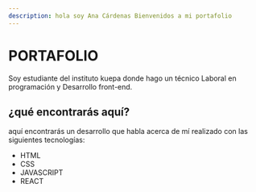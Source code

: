 ```yaml
---
description: hola soy Ana Cárdenas Bienvenidos a mi portafolio
---
```


# PORTAFOLIO

Soy estudiante del instituto kuepa donde hago un técnico Laboral en programación y Desarrollo front-end.



## ¿qué encontrarás aquí?

aquí encontrarás un desarrollo que habla acerca de mí  realizado con las siguientes tecnologías:

* HTML
* CSS
* JAVASCRIPT
* REACT









